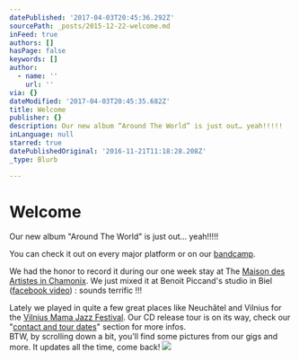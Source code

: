 ```yaml
---
datePublished: '2017-04-03T20:45:36.292Z'
sourcePath: _posts/2015-12-22-welcome.md
inFeed: true
authors: []
hasPage: false
keywords: []
author:
  - name: ''
    url: ''
via: {}
dateModified: '2017-04-03T20:45:35.682Z'
title: Welcome
publisher: {}
description: Our new album “Around The World” is just out… yeah!!!!!
inLanguage: null
starred: true
datePublishedOriginal: '2016-11-21T11:18:28.208Z'
_type: Blurb

---
```

# Welcome

Our new album "Around The World" is just out... yeah!!!!!

You can check it out on every major platform or on our [bandcamp][0].

We had the honor to record it during our one week stay at The [Maison des Artistes in Chamonix][1]. We just mixed it at Benoit Piccand's studio in Biel ([facebook video][2]) : sounds terrific !!!

Lately we played in quite a few great places like Neuchâtel and Vilnius for the [Vilnius Mama Jazz Festival][3]. Our CD release tour is on its way, check our "[contact and tour dates][4]" section for more infos.  
BTW, by scrolling down a bit, you'll find some pictures from our gigs and more. It updates all the time, come back!
![](https://the-grid-user-content.s3-us-west-2.amazonaws.com/f72dcd35-b24f-4c95-80d1-ee4f48532604.jpg)

[0]: http://music.itrio.ch/ "Bandcamp"
[1]: https://maisondesartistes-chamonix.com/
[2]: https://www.facebook.com/benoit.piccand/videos/588665271288466/
[3]: http://www.vilniusmamajazz.lt/en "Vilnius Mama Jazz"
[4]: http://itrio.ch/contact "Tour dates"